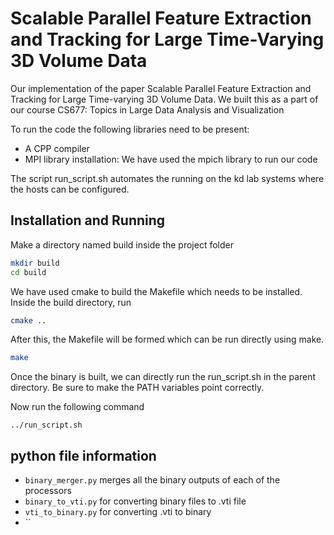 # Scalable Parallel Feature Extraction and Tracking for Large Time-Varying 3D Volume Data
Our implementation of the paper Scalable Parallel Feature Extraction and Tracking for Large Time-varying 3D Volume Data. We built this as a part of our course CS677: Topics in Large Data Analysis and Visualization

To run the code the following libraries need to be present:
  - A CPP compiler
  - MPI library installation: We have used the mpich library to run our code

The script run_script.sh automates the running on the kd lab systems where the hosts can be configured.

## Installation and Running

Make a directory named build inside the project folder

```bash
mkdir build
cd build
```

We have used cmake to build the Makefile which needs to be installed. Inside the build directory, run
```bash 
cmake ..
```

After this, the Makefile will be formed which can be run directly using make.
```bash 
make
```

Once the binary is built, we can directly run the run_script.sh in the parent directory. Be sure to make the PATH variables point correctly.

Now run the following command

```
../run_script.sh
```

## python file information

- `binary_merger.py` merges all the binary outputs of each of the processors
- `binary_to_vti.py` for converting binary files to .vti file
- `vti_to_binary.py` for converting .vti to binary
- ``

